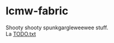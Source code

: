 # lcmw-fabric
Shooty shooty spunkgargleweewee stuff.  
La [TODO.txt](https://github.com/LeoCTH/lcmw-fabric/blob/master/TODO.txt)